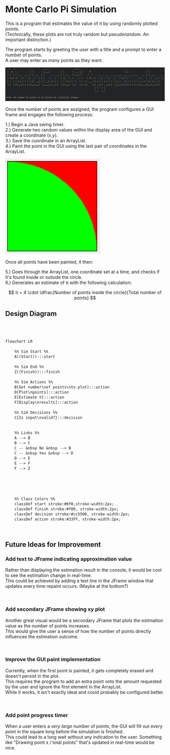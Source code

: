 # Monte Carlo Pi Simulation

This is a program that estimates the value of π by using randomly plotted points.  
(Technically, these plots are not truly random but _pseudorandom_. An important distinction.)

The program starts by greeting the user with a title and a prompt to enter a number of points.  
A user may enter as many points as they want.

<img src="Pictures/MonteCarlo Sample Run 1.png" alt="">


Once the number of points are assigned, the program configures a GUI frame and engages the following process:

1.) Begin a Java swing timer.  
2.) Generate two random values within the display area of the GUI and create a coordinate (x,y).  
3.) Save the coordinate in an ArrayList.  
4.) Paint the point in the GUI using the last pair of coordinates in the ArrayList.

<img src="Pictures/MonteCarlo Sample Run 2.png" width="300" height="300" alt="">


Once all points have been painted, it then:  

5.) Goes through the ArrayList, one coordinate set at a time, and checks if it's found inside or outside the circle.  
6.) Generates an estimate of π with the following calculation:

$$ π = 4 \cdot \dfrac{Number of points inside the circle}{Total number of points} $$




## Design Diagram


```mermaid



flowchart LR
    
    %% Sim Start %%
    A((Start)):::start
    
    %% Sim End %% 
    Z((Finish)):::finish
    
    %% Sim Actions %%
    B[Get number\nof points\nto plot]:::action
    D[Plot\npoints]:::action
    E[Estimate π]:::action
    F[Display\nresults]:::action
    
    %% Sim Decisions %%
    C{Is input\nvalid?}:::decision

    
    %% Links %%
    A --> B
    B --> C
    C -- &nbsp No &nbsp --> B
    C -- &nbsp Yes &nbsp --> D
    D --> E
    E --> F
    F --> Z


    
    

    %% Class Colors %%
    classDef start stroke:#0f0,stroke-width:2px;
    classDef finish stroke:#f00, stroke-width:2px;
    classDef decision stroke:#cc5500, stroke-width:2px;
    classDef action stroke:#33FF, stroke-width:2px;
```

<br>


## Future Ideas for Improvement

### **Add text to JFrame indicating approximation value**
Rather than displaying the estimation result in the console, it would be cool to see the estimation change in real-time.  
This could be achieved by adding a text line in the JFrame window that updates every time repaint occurs.
(Maybe at the bottom?)

<br>

### **Add secondary JFrame showing xy plot**
Another great visual would be a secondary JFrame that plots the estimation value as the number of points increases.  
This would give the user a sense of how the number of points directly influences the estimation outcome.

<br>

### **Improve the GUI paint implementation**
Currently, when the first point is painted, it gets completely erased and doesn't persist in the plot.  
This requires the program to add an extra point onto the amount requested by the user and ignore the first element 
in the ArrayList.  
While it works, it isn't exactly ideal and could probably be configured better.

<br>

### **Add point progress timer**
When a user enters a _very large_ number of points, the GUI will fill out every point in the square long before
the simulation is finished.  
This could lead to a long wait without any indication to the user. Something like "Drawing point x / total points" 
that's updated in real-time would be nice. 